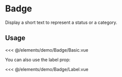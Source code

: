 <script setup>
import Basic from './demo/Badge/Basic.vue';
import Label from './demo/Badge/Label.vue';
</script>
# Badge

Display a short text to represent a status or a category.

## Usage

<DemoContainer>
  <Basic/>
</DemoContainer>

<<< @/elements/demo/Badge/Basic.vue

You can also use the label prop:

<DemoContainer>
  <Label/>
</DemoContainer>

<<< @/elements/demo/Badge/Label.vue
